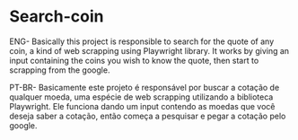 # Search-coin
 ENG- Basically this project is responsible to search for the quote of any coin, a kind of web scrapping using Playwright library. It works by giving an input containing the coins you wish to know the quote, then start to scrapping from the google.
 
PT-BR- Basicamente este projeto é responsável por buscar a cotação de qualquer moeda, uma espécie de web scrapping utilizando a biblioteca Playwright. Ele funciona dando um input contendo as moedas que você deseja saber a cotação, então começa a pesquisar e pegar a cotação pelo google.
